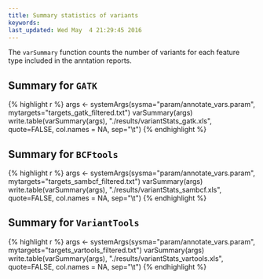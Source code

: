 ```yaml
---
title: Summary statistics of variants
keywords: 
last_updated: Wed May  4 21:29:45 2016
---
```


The `varSummary` function counts the number of variants for each feature type
included in the anntation reports.

## Summary for `GATK`


{% highlight r %}
args <- systemArgs(sysma="param/annotate_vars.param", mytargets="targets_gatk_filtered.txt")
varSummary(args)
write.table(varSummary(args), "./results/variantStats_gatk.xls", quote=FALSE, col.names = NA, sep="\t")
{% endhighlight %}

## Summary for `BCFtools`


{% highlight r %}
args <- systemArgs(sysma="param/annotate_vars.param", mytargets="targets_sambcf_filtered.txt")
varSummary(args)
write.table(varSummary(args), "./results/variantStats_sambcf.xls", quote=FALSE, col.names = NA, sep="\t")
{% endhighlight %}

## Summary for `VariantTools`  


{% highlight r %}
args <- systemArgs(sysma="param/annotate_vars.param", mytargets="targets_vartools_filtered.txt")
varSummary(args)
write.table(varSummary(args), "./results/variantStats_vartools.xls", quote=FALSE, col.names = NA, sep="\t")
{% endhighlight %}

